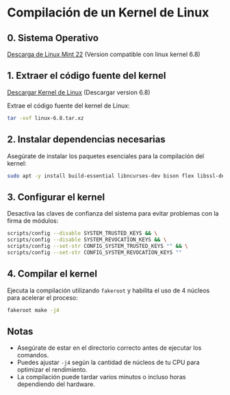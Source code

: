 # Compilación de un Kernel de Linux
## 0. Sistema Operativo
[Descarga de Linux Mint 22](https://www.linuxmint.com/edition.php?id=316) (Version compatible con linux kernel 6.8)

## 1. Extraer el código fuente del kernel  
[Descargar Kernel de Linux](https://www.kernel.org) (Descargar version 6.8)

Extrae el código fuente del kernel de Linux:
```sh
tar -xvf linux-6.8.tar.xz
```

## 2. Instalar dependencias necesarias  
Asegúrate de instalar los paquetes esenciales para la compilación del kernel:  

```sh
sudo apt -y install build-essential libncurses-dev bison flex libssl-dev libelf-dev fakeroot
```

## 3. Configurar el kernel  
Desactiva las claves de confianza del sistema para evitar problemas con la firma de módulos:  

```sh
scripts/config --disable SYSTEM_TRUSTED_KEYS && \
scripts/config --disable SYSTEM_REVOCATION_KEYS && \
scripts/config --set-str CONFIG_SYSTEM_TRUSTED_KEYS "" && \
scripts/config --set-str CONFIG_SYSTEM_REVOCATION_KEYS ""
```

## 4. Compilar el kernel  
Ejecuta la compilación utilizando `fakeroot` y habilita el uso de 4 núcleos para acelerar el proceso:  

```sh
fakeroot make -j4
```

## Notas  
- Asegúrate de estar en el directorio correcto antes de ejecutar los comandos.  
- Puedes ajustar `-j4` según la cantidad de núcleos de tu CPU para optimizar el rendimiento.  
- La compilación puede tardar varios minutos o incluso horas dependiendo del hardware.  

